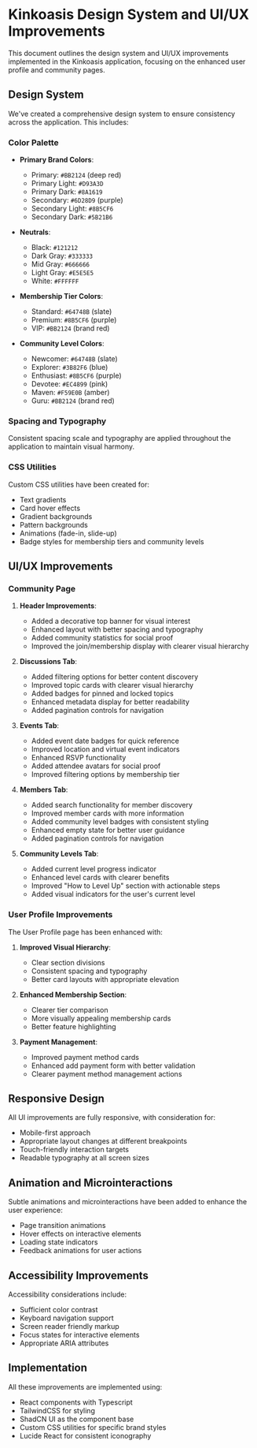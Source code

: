 # Kinkoasis Design System and UI/UX Improvements

This document outlines the design system and UI/UX improvements implemented in the Kinkoasis application, focusing on the enhanced user profile and community pages.

## Design System

We've created a comprehensive design system to ensure consistency across the application. This includes:

### Color Palette

- **Primary Brand Colors**:
  - Primary: `#BB2124` (deep red)
  - Primary Light: `#D93A3D`
  - Primary Dark: `#8A1619`
  - Secondary: `#6D28D9` (purple)
  - Secondary Light: `#8B5CF6`
  - Secondary Dark: `#5B21B6`

- **Neutrals**:
  - Black: `#121212`
  - Dark Gray: `#333333`
  - Mid Gray: `#666666`
  - Light Gray: `#E5E5E5`
  - White: `#FFFFFF`

- **Membership Tier Colors**:
  - Standard: `#64748B` (slate)
  - Premium: `#8B5CF6` (purple)
  - VIP: `#BB2124` (brand red)

- **Community Level Colors**:
  - Newcomer: `#64748B` (slate)
  - Explorer: `#3B82F6` (blue)
  - Enthusiast: `#8B5CF6` (purple)
  - Devotee: `#EC4899` (pink)
  - Maven: `#F59E0B` (amber)
  - Guru: `#BB2124` (brand red)

### Spacing and Typography

Consistent spacing scale and typography are applied throughout the application to maintain visual harmony.

### CSS Utilities

Custom CSS utilities have been created for:
- Text gradients
- Card hover effects
- Gradient backgrounds
- Pattern backgrounds
- Animations (fade-in, slide-up)
- Badge styles for membership tiers and community levels

## UI/UX Improvements

### Community Page

1. **Header Improvements**:
   - Added a decorative top banner for visual interest
   - Enhanced layout with better spacing and typography
   - Added community statistics for social proof
   - Improved the join/membership display with clearer visual hierarchy

2. **Discussions Tab**:
   - Added filtering options for better content discovery
   - Improved topic cards with clearer visual hierarchy
   - Added badges for pinned and locked topics
   - Enhanced metadata display for better readability
   - Added pagination controls for navigation

3. **Events Tab**:
   - Added event date badges for quick reference
   - Improved location and virtual event indicators
   - Enhanced RSVP functionality
   - Added attendee avatars for social proof
   - Improved filtering options by membership tier

4. **Members Tab**:
   - Added search functionality for member discovery
   - Improved member cards with more information
   - Added community level badges with consistent styling
   - Enhanced empty state for better user guidance
   - Added pagination controls for navigation

5. **Community Levels Tab**:
   - Added current level progress indicator
   - Enhanced level cards with clearer benefits
   - Improved "How to Level Up" section with actionable steps
   - Added visual indicators for the user's current level

### User Profile Improvements

The User Profile page has been enhanced with:

1. **Improved Visual Hierarchy**:
   - Clear section divisions
   - Consistent spacing and typography
   - Better card layouts with appropriate elevation

2. **Enhanced Membership Section**:
   - Clearer tier comparison
   - More visually appealing membership cards
   - Better feature highlighting

3. **Payment Management**:
   - Improved payment method cards
   - Enhanced add payment form with better validation
   - Clearer payment method management actions

## Responsive Design

All UI improvements are fully responsive, with consideration for:
- Mobile-first approach
- Appropriate layout changes at different breakpoints
- Touch-friendly interaction targets
- Readable typography at all screen sizes

## Animation and Microinteractions

Subtle animations and microinteractions have been added to enhance the user experience:
- Page transition animations
- Hover effects on interactive elements
- Loading state indicators
- Feedback animations for user actions

## Accessibility Improvements

Accessibility considerations include:
- Sufficient color contrast
- Keyboard navigation support
- Screen reader friendly markup
- Focus states for interactive elements
- Appropriate ARIA attributes

## Implementation

All these improvements are implemented using:
- React components with Typescript
- TailwindCSS for styling
- ShadCN UI as the component base
- Custom CSS utilities for specific brand styles
- Lucide React for consistent iconography 